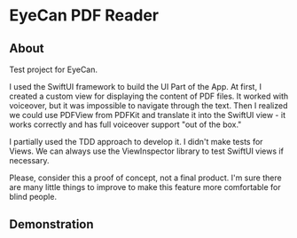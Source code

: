 # EyeCan PDF Reader

## About

Test project for EyeCan.

I used the SwiftUI framework to build the UI Part of the App. At first, I created a custom view for displaying the content of PDF files. It worked with voiceover, but it was impossible to navigate through the text.
Then I realized we could use PDFView from PDFKit and translate it into the SwiftUI view - it works correctly and has full voiceover support "out of the box."

I partially used the TDD approach to develop it. I didn't make tests for Views. We can always use the ViewInspector library to test SwiftUI views if necessary.

Please, consider this a proof of concept, not a final product. I'm sure there are many little things to improve to make this feature more comfortable for blind people.

## Demonstration


